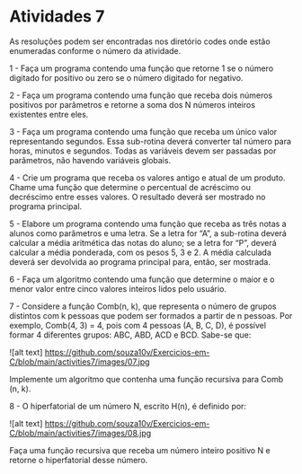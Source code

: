 <h1>Atividades 7 </h1>

<p> As resoluções podem ser encontradas nos diretório codes onde estão enumeradas conforme o número da atividade. </p>

<p>1 - Faça um programa contendo uma função que retorne 1 se o número digitado for positivo ou zero se
o número digitado for negativo.</p>

<p>2 - Faça um programa contendo uma função que receba dois números positivos por parâmetros e
retorne a soma dos N números inteiros existentes entre eles. </p>

<p>3 - Faça um programa contendo uma função que receba um único valor representando segundos. Essa
sub-rotina deverá converter tal número para horas, minutos e segundos. Todas as variáveis devem
ser passadas por parâmetros, não havendo variáveis globais. </p>

<p>4 - Crie um programa que receba os valores antigo e atual de um produto. Chame uma função que
determine o percentual de acréscimo ou decréscimo entre esses valores. O resultado deverá ser
mostrado no programa principal. </p>

<p>5 - Elabore um programa contendo uma função que receba as três notas a alunos
como parâmetros e uma letra. Se a letra for “A”, a sub-rotina deverá calcular a média aritmética das
notas do aluno; se a letra for “P”, deverá calcular a média ponderada, com os pesos 5, 3 e 2. A média
calculada deverá ser devolvida ao programa principal para, então, ser mostrada. </p>

<p>6 - Faça um algoritmo contendo uma função que determine o maior e o menor valor entre cinco valores
inteiros lidos pelo usuário. </p>

<p>7 - Considere a função Comb(n, k), que representa o número de grupos distintos com k pessoas que
podem ser formados a partir de n pessoas. Por exemplo, Comb(4, 3) = 4, pois com 4 pessoas (A, B,
C, D), é possível formar 4 diferentes grupos: ABC, ABD, ACD e BCD. Sabe-se que: </p>

![alt text] https://github.com/souza10v/Exercicios-em-C/blob/main/activities7/images/07.jpg

<p> Implemente um algoritmo que contenha uma função recursiva para Comb (n, k). </p>

<p>8 - O hiperfatorial de um número N, escrito H(n), é definido por:  </p>

![alt text] https://github.com/souza10v/Exercicios-em-C/blob/main/activities7/images/08.jpg

<p> Faça uma função recursiva que receba um número inteiro positivo N e retorne o hiperfatorial desse
número. </p>
